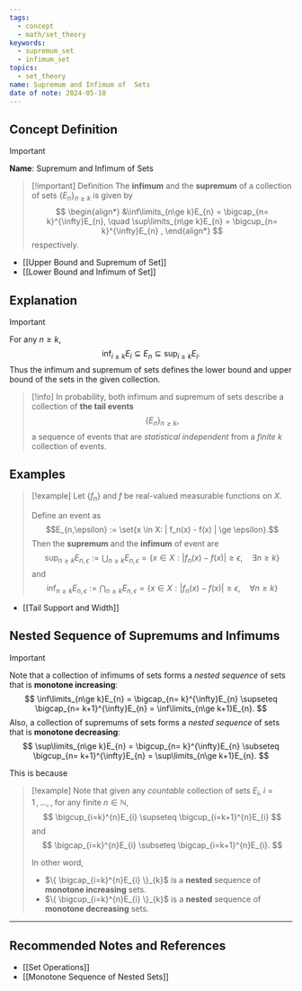 ```yaml
---
tags:
  - concept
  - math/set_theory
keywords:
  - supremum_set
  - infimum_set
topics:
  - set_theory
name: Supremum and Infimum of  Sets
date of note: 2024-05-10
---
```


## Concept Definition

>[!important]
>**Name**: Supremum and Infimum of Sets


>[!important] Definition
>The **infimum** and the **supremum** of a collection of sets $\{E_{n}\}_{n\ge k}$ is given by 
>$$
> \begin{align*}
> &\inf\limits_{n\ge k}E_{n} = \bigcap_{n= k}^{\infty}E_{n}, \quad \sup\limits_{n\ge k}E_{n} = \bigcup_{n= k}^{\infty}E_{n} ,
> \end{align*}
>$$ 
>respectively.

- [[Upper Bound and Supremum of Set]]
- [[Lower Bound and Infimum of Set]]

## Explanation

>[!important]
>For any $n \ge k$,
>$$
>\inf_{i\ge k}E_{i} \subseteq E_{n} \subseteq \sup_{i\ge k}E_{i}.
>$$
>Thus the infimum and supremum of sets defines the lower bound and upper bound of the sets in the given collection.

>[!info]
>In probability, both infimum and supremum of sets describe a collection of **the tail events**  $$\{E_{n}\}_{n\ge k},$$ a sequence of events that are *statistical independent* from a *finite* $k$ collection of events.

## Examples

>[!example]
>Let $\{f_{n}\}$ and $f$ be real-valued measurable functions on $X$. 
>
>Define an event as 
>$$E_{n,\epsilon} := \set{x \in X: | f_n(x) - f(x) | \ge \epsilon}.$$ 
>Then the **supremum** and the **infimum** of event are
>$$
>\sup_{n \ge k}E_{n, \epsilon} := \bigcup_{n\ge k}E_{n,\epsilon} = \left\{ x \in X: | f_n(x) - f(x) | \ge \epsilon, \quad \exists n \ge k \right\}
>$$
>and
>$$
>\inf_{n \ge k}E_{n, \epsilon} := \bigcap_{n\ge k}E_{n,\epsilon} = \left\{ x \in X: | f_n(x) - f(x) | \ge \epsilon, \quad \forall n \ge k \right\}
>$$

- [[Tail Support and Width]]


## Nested Sequence of Supremums and Infimums

>[!important]
>Note that a collection of infimums of sets forms a *nested sequence* of sets that is **monotone increasing**: 
>$$
>\inf\limits_{n\ge k}E_{n} = \bigcap_{n= k}^{\infty}E_{n} \supseteq \bigcap_{n= k+1}^{\infty}E_{n} = \inf\limits_{n\ge k+1}E_{n}.
>$$
>Also, a collection of supremums of sets forms a *nested sequence* of sets that is **monotone decreasing**: 
>$$
>\sup\limits_{n\ge k}E_{n} = \bigcup_{n= k}^{\infty}E_{n} \subseteq \bigcup_{n= k+1}^{\infty}E_{n} = \sup\limits_{n\ge k+1}E_{n}.
>$$

This is because

>[!example]
>Note that given any *countable* collection of sets $E_{i}$, $i=1 \,{,}\ldots{,}\,$,  for any finite $n\in \mathbb{N}$,
>$$
>\bigcup_{i=k}^{n}E_{i} \supseteq \bigcup_{i=k+1}^{n}E_{i}
>$$
>and
>$$
>\bigcap_{i=k}^{n}E_{i} \subseteq \bigcap_{i=k+1}^{n}E_{i}.
>$$
>
>In other word, 
>- $\{ \bigcap_{i=k}^{n}E_{i} \}_{k}$ is a **nested** sequence of **monotone increasing** sets.
>- $\{ \bigcup_{i=k}^{n}E_{i} \}_{k}$ is a **nested** sequence of **monotone decreasing** sets.






-----------
##  Recommended Notes and References

- [[Set Operations]]
- [[Monotone Sequence of Nested Sets]]
